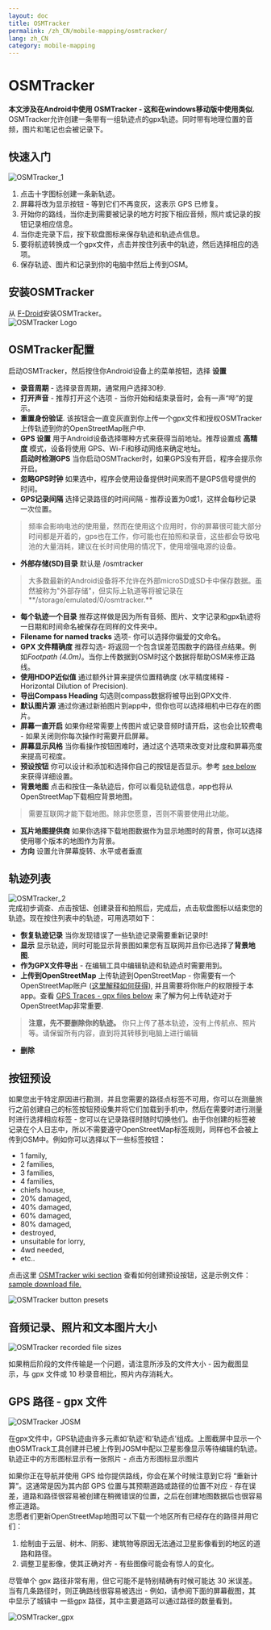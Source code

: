 ```yaml
---
layout: doc
title: OSMTracker
permalink: /zh_CN/mobile-mapping/osmtracker/
lang: zh_CN
category: mobile-mapping
---
```


OSMTracker
==============

  
**本文涉及在Android中使用 OSMTracker - 这和在windows移动版中使用类似.**  
OSMTracker允许创建一条带有一组轨迹点的gpx轨迹。同时带有地理位置的音频，图片和笔记也会被记录下。

快速入门
-----------

![OSMTracker_1][]  

1. 点击十字图标创建一条新轨迹。  
2. 屏幕将改为显示按钮 - 等到它们不再变灰，这表示 GPS 已修复。  
3. 开始你的路线，当你走到需要被记录的地方时按下相应音频，照片或记录的按钮记录相应信息。  
4. 当你走完录下后，按下软盘图标来保存轨迹和轨迹点信息。  
5. 要将航迹转换成一个gpx文件，点击并按住列表中的轨迹，然后选择相应的选项。  
6. 保存轨迹、图片和记录到你的电脑中然后上传到OSM。  


安装OSMTracker
-------------------------

从 [F-Droid](https://f-droid.org/en/packages/net.osmtracker/)安装OSMTracker。  
![OSMTracker Logo][]  


OSMTracker配置
------------------------

启动OSMTracker，然后按住你Android设备上的菜单按钮，选择 **设置**  

-  **录音周期** - 选择录音周期，通常用户选择30秒.  
-  **打开声音** - 推荐打开这个选项 - 当你开始和结束录音时，会有一声“哔”的提示。  
-  **重置身份验证**. 该按钮会一直变灰直到你上传一个gpx文件和授权OSMTracker上传轨迹到你的OpenStreetMap账户中.  
- **GPS 设置**  用于Android设备选择哪种方式来获得当前地址。推荐设置成 **高精度** 模式，设备将使用 GPS、Wi-Fi和移动网络来确定地址。  
 **启动时检测GPS** 当你启动OSMTracker时，如果GPS没有开启，程序会提示你开启。
-  **忽略GPS时钟** 如果选中，程序会使用设备提供时间来而不是GPS信号提供的时间。  
-  **GPS记录间隔** 选择记录路径的时间间隔 - 推荐设置为0或1，这样会每秒记录一次位置。  

> 频率会影响电池的使用量，然而在使用这个应用时，你的屏幕很可能大部分时间都是开着的，gps也在工作，你可能也在拍照和录音，这些都会导致电池的大量消耗，建议在长时间使用的情况下，使用增强电源的设备。   

-  **外部存储(SD)目录** 默认是 /osmtracker  

> 大多数最新的Android设备将不允许在外部microSD或SD卡中保存数据。虽然被称为"外部存储"，但实际上轨道等将被记录在**/storage/emulated/0/osmtracker.**   

-  **每个轨迹一个目录** 推荐这样做是因为所有音频、图片、文字记录和gpx轨迹将一日期和时间命名被保存在同样的文件夹中。  
-  **Filename for named tracks** 选项- 你可以选择你偏爱的文命名。  
-  **GPX 文件精确度** 推荐勾选- 将返回一个包含误差范围数字的路径点结果。例如*Footpath (4.0m)*。当你上传数据到OSM时这个数据将帮助OSM来修正路线。  
-  **使用HDOP近似值** 通过额外计算来提供位置精确度 (水平精度稀释 - Horizontal Dilution of Precision).  
-  **导出Compass Heading** 勾选则compass数据将被导出到GPX文件.  
-  **默认图片源** 通过你通过新拍图片到app中，但你也可以选择相机中已存在的图片。  
-  **屏幕一直开启** 如果你经常需要上传图片或记录音频时请开启，这也会比较费电 - 如果关闭则你每次操作时需要开启屏幕。  
-  **屏幕显示风格** 当你看操作按钮困难时，通过这个选项来改变对比度和屏幕亮度来提高可视度。  
-  **预设按钮** 你可以设计和添加和选择你自己的按钮是否显示。参考 [see below](/zh_CN/mobile-mapping/osmtracker/#button-presets) 来获得详细设置。   
-  **背景地图** 点击和按住一条轨迹后，你可以看见轨迹信息，app也将从OpenStreetMap下载相应背景地图。  

> 需要互联网才能下载地图。除非您愿意，否则不需要使用此功能。  

-  **瓦片地图提供商** 如果你选择下载地图数据作为显示地图时的背景，你可以选择使用哪个版本的地图作为背景。  
-  **方向**  设置允许屏幕旋转、水平或者垂直  

轨迹列表
--------------

![OSMTracker_2][]  
完成初步调查、点击按钮、创建录音和拍照后，完成后，点击软盘图标以结束您的轨迹。现在按住列表中的轨迹，可用选项如下：  

-  **恢复轨迹记录** 当你发现错误了一些轨迹记录需要重新记录时!  
-  **显示** 显示轨迹，同时可能显示背景图如果您有互联网并且你已选择了**背景地图**.  
-  **作为GPX文件导出** - 在编辑工具中编辑轨迹和轨迹点时需要用到。  
-  **上传到OpenStreetMap** 上传轨迹到OpenStreetMap - 你需要有一个OpenStreetMap账户 ([这里解释如何获得](/zh_CN/beginner/start-osm/)), 并且需要将你账户的权限授于本app。查看 [GPS Traces - gpx files below](/zh_CN/mobile-mapping/osmtracker/#gps-traces--gpx-files) 来了解为何上传轨迹对于OpenStreetMap非常重要.  

> **注意，先不要删除你的轨迹。** 你只上传了基本轨迹，没有上传航点、照片等。请保留所有内容，直到将其转移到电脑上进行编辑  

- **删除**   


按钮预设
--------------

如果您出于特定原因进行勘测，并且您需要的路径点标签不可用，你可以在测量旅行之前创建自己的标签按钮预设集并将它们加载到手机中，然后在需要时进行测量时进行选择相应标签 - 您可以在记录路径时随时切换他们。由于你创建的标签被记录在个人日志中，所以不需要遵守OpenStreetMap标签规则，同样也不会被上传到OSM中。例如你可以选择以下一些标签按钮：  

- 1 family,  
- 2 families,  
- 3 families,  
- 4 families,  
- chiefs house,  
- 20% damaged,  
- 40% damaged,  
- 60% damaged,  
- 80% damaged,  
- destroyed,  
- unsuitable for lorry,  
- 4wd needed,  
- etc..  

点击这里 [OSMTracker wiki section](https://github.com/nguillaumin/osmtracker-android/wiki/Custom-buttons-layouts) 查看如何创建预设按钮，这是示例文件：[sample download file.](/files/R_of_Way.xml)  

![OSMTracker button presets][]  


音频记录、照片和文本图片大小  
-----------------------------------------------  

![OSMTracker recorded file sizes][]  

如果稍后阶段的文件传输是一个问题，请注意所涉及的文件大小 - 因为截图显示，与 gpx 文件或 10 秒录音相比，照片内存消耗大。  


GPS 路径 - gpx 文件
----------------------  

![OSMTracker JOSM][]  

在gpx文件中，GPS轨迹由许多元素如‘轨迹’和‘轨迹点’组成。上图截屏中显示一个由OSMTrack工具创建并已被上传到JOSM中配以卫星影像显示等待编辑的轨迹。轨迹正中的方形图标显示有一张照片 - 点击方形图标显示图片  

如果你正在导航并使用 GPS 给你提供路线，你会在某个时候注意到它将 “重新计算”。这通常是因为其内部 GPS 位置与其预期道路或路径的位置不对应  - 存在误差，道路和路径很容易被创建在稍微错误的位置，之后在创建地图数据后也很容易修正道路。  
志愿者们更新OpenStreetMap地图可以下载一个地区所有已经存在的路径并用它们：  

1. 绘制由于云层、树木、阴影、建筑物等原因无法通过卫星影像看到的地区的道路和路径。  
2. 调整卫星影像，使其正确对齐 - 有些图像可能会有惊人的变化。  

尽管单个 gpx 路径非常有用，但它可能不是特别精确有时候可能达 30 米误差。当有几条路径时，则正确路线很容易被选出 - 例如，请参阅下面的屏幕截图，其中显示了城镇中 一些gpx 路径，其中主要道路可以通过路径的数量看到。  

![OSMTracker_gpx][] 




[OSMTracker Logo]: /images/mobile-mapping/osmtracker_logo.png
[OSMTracker_1]: /images/mobile-mapping/OSMTracker_1.png
[OSMTracker_2]: /images/mobile-mapping/OSMTracker_2.png
[OSMTracker button presets]: /images/mobile-mapping/OSMTracker_presets.png
[OSMTracker recorded file sizes]: /images/mobile-mapping/OSMTracker_files.png
[OSMTracker_gpx]: /images/mobile-mapping/OSMTracker_gpx.png
[OSMTracker JOSM]: /images/mobile-mapping/OSMTracker_JOSM.png